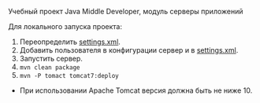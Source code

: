 Учебный проект Java Middle Developer, модуль серверы приложений

Для локального запуска проекта:

1. Переопределить [settings.xml](conf/settings.xml).
2. Добавить пользователя в конфигурации сервер и в [settings.xml](conf/settings.xml).
3. Запустить сервер.
4. ```mvn clean package```
5. ```mvn -P tomact tomcat7:deploy```

* При использовании Apache Tomcat версия должна быть не ниже 10.
